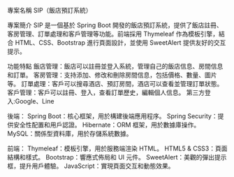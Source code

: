 專案名稱
SIP（飯店預訂系統）

專案簡介
SIP 是一個基於 Spring Boot 開發的飯店預訂系統，提供了飯店註冊、客房管理、訂單處理和客戶管理等功能。前端採用 Thymeleaf 作為模板引擎，結合 HTML、CSS、Bootstrap 進行頁面設計，並使用 SweetAlert 提供友好的交互提示。

功能特點
飯店管理：飯店可以註冊並登入系統，管理自己的飯店信息、房間信息和訂單。
客房管理：支持添加、修改和刪除房間信息，包括價格、數量、圖片等。
訂單處理：客戶可以搜尋酒店、預訂房間，酒店可以查看並管理訂單狀態。
客戶管理：客戶可以註冊、登入，查看訂單歷史，編輯個人信息。
第三方登入:Google、Line

後端：
Spring Boot：核心框架，用於構建後端應用程序。
Spring Security：提供安全性配置和用戶認證。
Hibernate：ORM 框架，用於數據庫操作。
MySQL：關係型資料庫，用於存儲系統數據。

前端：
Thymeleaf：模板引擎，用於服務端渲染 HTML。
HTML5 & CSS3：頁面結構和樣式。
Bootstrap：響應式佈局和 UI 元件。
SweetAlert：美觀的彈出提示框，提升用戶體驗。
JavaScript：實現頁面交互和動態效果。
